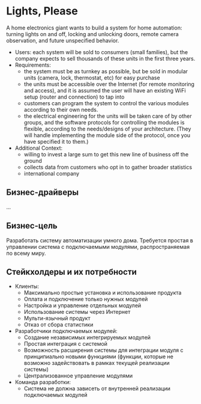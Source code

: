 # Lights, Please

A home electronics giant wants to build a system for home automation: turning lights on and off, locking and unlocking doors, remote camera observation, and future unspecified behavior.

* Users: each system will be sold to consumers (small families), but the company expects to sell thousands of these units in the first three years.
* Requirements:
    * the system must be as turnkey as possible, but be sold in modular units (camera, lock, thermostat, etc) for easy purchase
    * the units must be accessible over the Internet (for remote monitoring and access), and it is assumed the user will have an existing WiFi setup (router and connection) to tap into
    * customers can program the system to control the various modules according to their own needs.
    * the electrical engineering for the units will be taken care of by other groups, and the software protocols for controlling the modules is flexible, according to the needs/designs of your architecture. (They will handle implementing the module side of the protocol, once you have specified it to them.)
* Additional Context:
    * willing to invest a large sum to get this new line of business off the ground
    * collects data from customers who opt in to gather broader statistics
    * international company

## Бизнес-драйверы

...

## Бизнес-цель

Разработать систему автоматизации умного дома. Требуется простая в управлении система с подключаемыми модулями, распространяемая по всему миру.

## Стейкхолдеры и их потребности

* Клиенты:
    * Максимально простые установка и использование продукта
    * Оплата и подключение только нужных модулей
    * Настройка и управление отдельных модулей
    * Использование системы через Интернет
    * Мульти-язычный продукт
    * Отказ от сбора статистики
* Разработчики подключаемых модулей:
    * Создание независимых интегрируемых модулей
    * Простая интеграция с системой
    * Возможность расширения системы для интеграции модуля с принципиально новыми функциями (функции, которые не возможно задействовать в рамках текущей реализации системы)
    * Централизованное управление модулями
* Команда разработки:
    * Система не должна зависеть от внутренней реализации подключаемых модулей
